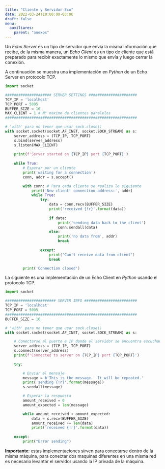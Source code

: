 ```yaml
---
title: "Cliente y Servidor Eco"
date: 2022-03-24T10:00:00-03:00
draft: false
menu:
  auxiliares:
    parent: "anexos"
---
```


Un *Echo Server* es un tipo de servidor que envía la misma información que recibe, de la misma manera, un *Echo Client* es un tipo de cliente que está preparado para recibir exactamente lo mismo que envía y luego cerrar la conexión.

A continuación se muestra una implementación en *Python* de un Echo Server en protocolo TCP.

``` python
import socket

##################### SERVER SETTINGS ######################
TCP_IP = 'localhost'
TCP_PORT = 5005
BUFFER_SIZE = 16
MAX_CLIENT = 1 # N° maximo de clientes paralelos
############################################################

# 'with' para no tener que usar sock.close()
with socket.socket(socket.AF_INET, socket.SOCK_STREAM) as s:
    server_address = (TCP_IP, TCP_PORT)
    s.bind(server_address)
    s.listen(MAX_CLIENT)
    
    print(f'Server started on {TCP_IP} port {TCP_PORT}')
    
    while True:
        # Esperar por un cliente
        print('waiting for a connection')
        conn, addr = s.accept()

        with conn: # Para cada cliente se realiza lo siguiente
            print('New client! connection address:', addr)
            while True:
                try:
                    data = conn.recv(BUFFER_SIZE)
                    print('received {!r}'.format(data))
                    
                    if data:
                        print('sending data back to the client')
                        conn.sendall(data)
                    else:
                        print('no data from', addr)
                        break
                    
                except:
                    print("Can't receive data from client")
                    break

        print('Connection closed')
```

La siguiente es una implementación de un Echo Client en *Python* usando el protocolo TCP.

``` python
import socket

####################### SERVER INFO ########################
TCP_IP = 'localhost'
TCP_PORT = 5005
############################################################
BUFFER_SIZE = 16

# 'with' para no tener que usar sock.close()
with socket.socket(socket.AF_INET, socket.SOCK_STREAM) as s:

    # Conectarse al puerto e IP donde el servidor se encuentra escuchando
    server_address = (TCP_IP, TCP_PORT)
    s.connect(server_address)
    print(f'Connected to server on {TCP_IP} port {TCP_PORT}')
    
    try:

        # Enviar el mensaje
        message = b'This is the message.  It will be repeated.'
        print('sending {!r}'.format(message))
        s.sendall(message)

        # Esperar la respuesta
        amount_received = 0
        amount_expected = len(message)

        while amount_received < amount_expected:
            data = s.recv(BUFFER_SIZE)
            amount_received += len(data)
            print('received {!r}'.format(data))
    
    except:
        print("Error sending")
```

**Importante**: estas implementaciones sirven para conectarse dentro de la misma máquina, para conectar dos maquinas diferentes en una misma red es necesario levantar el servidor usando la IP privada de la máquina.
